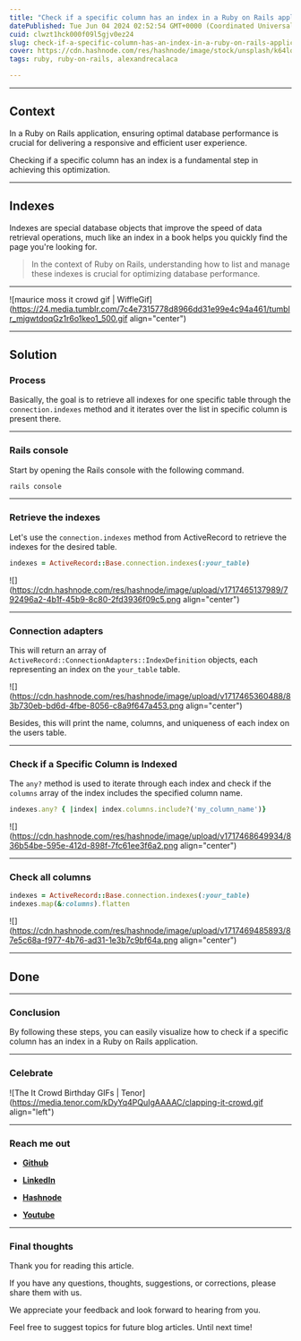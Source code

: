 ```yaml
---
title: "Check if a specific column has an index in a Ruby on Rails application"
datePublished: Tue Jun 04 2024 02:52:54 GMT+0000 (Coordinated Universal Time)
cuid: clwzt1hck000f09l5gjv0ez24
slug: check-if-a-specific-column-has-an-index-in-a-ruby-on-rails-application
cover: https://cdn.hashnode.com/res/hashnode/image/stock/unsplash/k64lqvVxpew/upload/07dbbc2d3a0d21b838b4a62254c76a36.jpeg
tags: ruby, ruby-on-rails, alexandrecalaca

---
```


---

## Context

In a Ruby on Rails application, ensuring optimal database performance is crucial for delivering a responsive and efficient user experience.

Checking if a specific column has an index is a fundamental step in achieving this optimization.

---

## Indexes

Indexes are special database objects that improve the speed of data retrieval operations, much like an index in a book helps you quickly find the page you're looking for.

> In the context of Ruby on Rails, understanding how to list and manage these indexes is crucial for optimizing database performance.

---

![maurice moss it crowd gif | WiffleGif](https://24.media.tumblr.com/7c4e7315778d8966dd31e99e4c94a461/tumblr_mjgwtdoqGz1r6o1keo1_500.gif align="center")

---

## Solution

### Process

Basically, the goal is to retrieve all indexes for one specific table through the `connection.indexes` method and it iterates over the list in specific column is present there.

---

### Rails console

Start by opening the Rails console with the following command.

```ruby
rails console
```

---

### Retrieve the indexes

Let's use the `connection.indexes` method from ActiveRecord to retrieve the indexes for the desired table.

```ruby
indexes = ActiveRecord::Base.connection.indexes(:your_table)
```

![](https://cdn.hashnode.com/res/hashnode/image/upload/v1717465137989/792496a2-4b1f-45b9-8c80-2fd3936f09c5.png align="center")

---

### Connection adapters

This will return an array of `ActiveRecord::ConnectionAdapters::IndexDefinition` objects, each representing an index on the `your_table` table.

![](https://cdn.hashnode.com/res/hashnode/image/upload/v1717465360488/83b730eb-bd6d-4fbe-8056-c8a9f647a453.png align="center")

Besides, this will print the name, columns, and uniqueness of each index on the users table.

---

### **Check if a Specific Column is Indexed**

The `any?` method is used to iterate through each index and check if the `columns` array of the index includes the specified column name.

```ruby
indexes.any? { |index| index.columns.include?('my_column_name')}
```

![](https://cdn.hashnode.com/res/hashnode/image/upload/v1717468649934/836b54be-595e-412d-898f-7fc61ee3f6a2.png align="center")

---

### Check all columns

```ruby
indexes = ActiveRecord::Base.connection.indexes(:your_table)
indexes.map(&:columns).flatten
```

![](https://cdn.hashnode.com/res/hashnode/image/upload/v1717469485893/87e5c68a-f977-4b76-ad31-1e3b7c9bf64a.png align="center")

---

## **Done**

---

### Conclusion

By following these steps, you can easily visualize how to check if a specific column has an index in a Ruby on Rails application.

---

### **Celebrate**

![The It Crowd Birthday GIFs | Tenor](https://media.tenor.com/kDyYq4PQuIgAAAAC/clapping-it-crowd.gif align="left")

---

### **Reach me out**

* [**Github**](https://github.com/alexcalaca)
    
* [**LinkedIn**](https://linkedin.com/in/alexandrecalacaofficial)
    
* [**Hashnode**](https://hashnode.com/onboard?next=/@alexandrecalaca)
    
* [**Youtube**](https://www.youtube.com/@alexandrecalacaofficial)
    

---

### Final thoughts

Thank you for reading this article.

If you have any questions, thoughts, suggestions, or corrections, please share them with us.

We appreciate your feedback and look forward to hearing from you.

Feel free to suggest topics for future blog articles. Until next time!